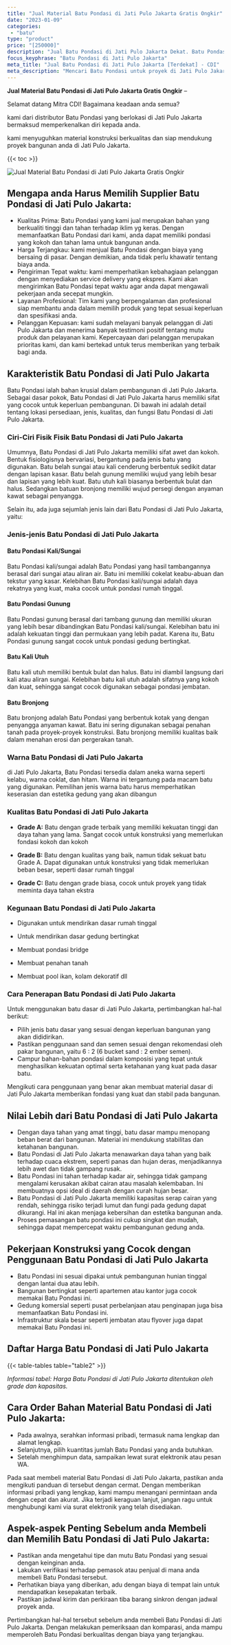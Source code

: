 ```yaml
---
title: "Jual Material Batu Pondasi di Jati Pulo Jakarta Gratis Ongkir"
date: "2023-01-09"
categories:
 - "batu"
type: "product"
price: "[250000]"
description: "Jual Batu Pondasi di Jati Pulo Jakarta Dekat. Batu Pondasi ini sering digunakan dalam proyek konstruksi sebagai pondasi bangunan yang kuat dan tahan lama. Kontak kami untuk mendapatkan informasi lebih lanjut."
focus_keyphrase: "Batu Pondasi di Jati Pulo Jakarta"
meta_title: "Jual Batu Pondasi di Jati Pulo Jakarta [Terdekat] - CDI"
meta_description: "Mencari Batu Pondasi untuk proyek di Jati Pulo Jakarta? Kami menyediakan Batu Pondasi berkualitas untuk pondasi bangunan. Raih penawaran terbaik sekarang."
---
```


**Jual Material Batu Pondasi di Jati Pulo Jakarta Gratis Ongkir** – 

Selamat datang Mitra CDI! Bagaimana keadaan anda semua?

kami dari distributor Batu Pondasi yang berlokasi di Jati Pulo Jakarta bermaksud memperkenalkan diri kepada anda.

kami menyuguhkan material konstruksi berkualitas dan siap mendukung proyek bangunan anda di Jati Pulo Jakarta.

{{< toc >}}

![Jual Material Batu Pondasi di Jati Pulo Jakarta Gratis Ongkir](/images/batu/batu-pondasi-30.jpg)

## Mengapa anda Harus Memilih Supplier Batu Pondasi di Jati Pulo Jakarta:

*   Kualitas Prima: Batu Pondasi yang kami jual merupakan bahan yang berkualiti tinggi dan tahan terhadap iklim yg keras. Dengan memanfaatkan Batu Pondasi dari kami, anda dapat memiliki pondasi yang kokoh dan tahan lama untuk bangunan anda.
*   Harga Terjangkau: kami menjual Batu Pondasi dengan biaya yang bersaing di pasar. Dengan demikian, anda tidak perlu khawatir tentang biaya anda.
*   Pengiriman Tepat waktu: kami memperhatikan kebahagiaan pelanggan dengan menyediakan service delivery yang ekspres. Kami akan mengirimkan Batu Pondasi tepat waktu agar anda dapat mengawali pekerjaan anda secepat mungkin.
*   Layanan Profesional: Tim kami yang berpengalaman dan profesional siap membantu anda dalam memilih produk yang tepat sesuai keperluan dan spesifikasi anda.
*   Pelanggan Kepuasan: kami sudah melayani banyak pelanggan di Jati Pulo Jakarta dan menerima banyak testimoni positif tentang mutu produk dan pelayanan kami. Kepercayaan dari pelanggan merupakan prioritas kami, dan kami bertekad untuk terus memberikan yang terbaik bagi anda.

## Karakteristik Batu Pondasi di Jati Pulo Jakarta

Batu Pondasi ialah bahan krusial dalam pembangunan di Jati Pulo Jakarta. Sebagai dasar pokok, Batu Pondasi di Jati Pulo Jakarta harus memiliki sifat yang cocok untuk keperluan pembangunan. Di bawah ini adalah detail tentang lokasi persediaan, jenis, kualitas, dan fungsi Batu Pondasi di Jati Pulo Jakarta.

### Ciri-Ciri Fisik Fisik Batu Pondasi di Jati Pulo Jakarta

Umumnya, Batu Pondasi di Jati Pulo Jakarta memiliki sifat awet dan kokoh. Bentuk fisiologisnya bervariasi, bergantung pada jenis batu yang digunakan. Batu belah sungai atau kali cenderung berbentuk sedikit datar dengan lapisan kasar. Batu belah gunung memiliki wujud yang lebih besar dan lapisan yang lebih kuat. Batu utuh kali biasanya berbentuk bulat dan halus. Sedangkan batuan bronjong memiliki wujud persegi dengan anyaman kawat sebagai penyangga.

Selain itu, ada juga sejumlah jenis lain dari Batu Pondasi di Jati Pulo Jakarta, yaitu:

### Jenis-jenis Batu Pondasi di Jati Pulo Jakarta

#### Batu Pondasi Kali/Sungai

Batu Pondasi kali/sungai adalah Batu Pondasi yang hasil tambangannya berasal dari sungai atau aliran air. Batu ini memiliki cokelat keabu-abuan dan tekstur yang kasar. Kelebihan Batu Pondasi kali/sungai adalah daya rekatnya yang kuat, maka cocok untuk pondasi rumah tinggal.

#### Batu Pondasi Gunung

Batu Pondasi gunung berasal dari tambang gunung dan memiliki ukuran yang lebih besar dibandingkan Batu Pondasi kali/sungai. Kelebihan batu ini adalah kekuatan tinggi dan permukaan yang lebih padat. Karena itu, Batu Pondasi gunung sangat cocok untuk pondasi gedung bertingkat.

#### Batu Kali Utuh

Batu kali utuh memiliki bentuk bulat dan halus. Batu ini diambil langsung dari kali atau aliran sungai. Kelebihan batu kali utuh adalah sifatnya yang kokoh dan kuat, sehingga sangat cocok digunakan sebagai pondasi jembatan.

#### Batu Bronjong

Batu bronjong adalah Batu Pondasi yang berbentuk kotak yang dengan penyangga anyaman kawat. Batu ini sering digunakan sebagai penahan tanah pada proyek-proyek konstruksi. Batu bronjong memiliki kualitas baik dalam menahan erosi dan pergerakan tanah.

### Warna Batu Pondasi di Jati Pulo Jakarta

di Jati Pulo Jakarta, Batu Pondasi tersedia dalam aneka warna seperti kelabu, warna coklat, dan hitam. Warna ini tergantung pada macam batu yang digunakan. Pemilihan jenis warna batu harus memperhatikan keserasian dan estetika gedung yang akan dibangun

### Kualitas Batu Pondasi di Jati Pulo Jakarta

*   **Grade A:** Batu dengan grade terbaik yang memiliki kekuatan tinggi dan daya tahan yang lama. Sangat cocok untuk konstruksi yang memerlukan fondasi kokoh dan kokoh

*   **Grade B:** Batu dengan kualitas yang baik, namun tidak sekuat batu Grade A. Dapat digunakan untuk konstruksi yang tidak memerlukan beban besar, seperti dasar rumah tinggal

*   **Grade C:** Batu dengan grade biasa, cocok untuk proyek yang tidak meminta daya tahan ekstra

### Kegunaan Batu Pondasi di Jati Pulo Jakarta

*   Digunakan untuk mendirikan dasar rumah tinggal

*   Untuk mendirikan dasar gedung bertingkat

*   Membuat pondasi bridge

*   Membuat penahan tanah

*   Membuat pool ikan, kolam dekoratif dll

### Cara Penerapan Batu Pondasi di Jati Pulo Jakarta

Untuk menggunakan batu dasar di Jati Pulo Jakarta, pertimbangkan hal-hal berikut:

*   Pilih jenis batu dasar yang sesuai dengan keperluan bangunan yang akan dididirikan.
*   Pastikan penggunaan sand dan semen sesuai dengan rekomendasi oleh pakar bangunan, yaitu 6 : 2 (6 bucket sand : 2 ember semen).
*   Campur bahan-bahan pondasi dalam komposisi yang tepat untuk menghasilkan kekuatan optimal serta ketahanan yang kuat pada dasar batu.

Mengikuti cara penggunaan yang benar akan membuat material dasar di Jati Pulo Jakarta memberikan fondasi yang kuat dan stabil pada bangunan.

## Nilai Lebih dari Batu Pondasi di Jati Pulo Jakarta

*   Dengan daya tahan yang amat tinggi, batu dasar mampu menopang beban berat dari bangunan. Material ini mendukung stabilitas dan ketahanan bangunan.
*   Batu Pondasi di Jati Pulo Jakarta menawarkan daya tahan yang baik terhadap cuaca ekstrem, seperti panas dan hujan deras, menjadikannya lebih awet dan tidak gampang rusak.
*   Batu Pondasi ini tahan terhadap kadar air, sehingga tidak gampang mengalami kerusakan akibat cairan atau masalah kelembaban. Ini membuatnya opsi ideal di daerah dengan curah hujan besar.
*   Batu Pondasi di Jati Pulo Jakarta memiliki kapasitas serap cairan yang rendah, sehingga risiko terjadi lumut dan fungi pada gedung dapat dikurangi. Hal ini akan menjaga kebersihan dan estetika bangunan anda.
*   Proses pemasangan batu pondasi ini cukup singkat dan mudah, sehingga dapat mempercepat waktu pembangunan gedung anda.

## Pekerjaan Konstruksi yang Cocok dengan Penggunaan Batu Pondasi di Jati Pulo Jakarta

*   Batu Pondasi ini sesuai dipakai untuk pembangunan hunian tinggal dengan lantai dua atau lebih.
*   Bangunan bertingkat seperti apartemen atau kantor juga cocok memakai Batu Pondasi ini.
*   Gedung komersial seperti pusat perbelanjaan atau penginapan juga bisa memanfaatkan Batu Pondasi ini.
*   Infrastruktur skala besar seperti jembatan atau flyover juga dapat memakai Batu Pondasi ini.

## Daftar Harga Batu Pondasi di Jati Pulo Jakarta

{{< table-tables table="table2" >}}

_Informasi tabel: Harga Batu Pondasi di Jati Pulo Jakarta ditentukan oleh grade dan kapasitas._

## Cara Order Bahan Material Batu Pondasi di Jati Pulo Jakarta:

*   Pada awalnya, serahkan informasi pribadi, termasuk nama lengkap dan alamat lengkap.
*   Selanjutnya, pilih kuantitas jumlah Batu Pondasi yang anda butuhkan.
*   Setelah menghimpun data, sampaikan lewat surat elektronik atau pesan WA.

Pada saat membeli material Batu Pondasi di Jati Pulo Jakarta, pastikan anda mengikuti panduan di tersebut dengan cermat. Dengan memberikan informasi pribadi yang lengkap, kami mampu menangani permintaan anda dengan cepat dan akurat. Jika terjadi keraguan lanjut, jangan ragu untuk menghubungi kami via surat elektronik yang telah disediakan.

## Aspek-aspek Penting Sebelum anda Membeli dan Memilih Batu Pondasi di Jati Pulo Jakarta:

*   Pastikan anda mengetahui tipe dan mutu Batu Pondasi yang sesuai dengan keinginan anda.
*   Lakukan verifikasi terhadap pemasok atau penjual di mana anda membeli Batu Pondasi tersebut.
*   Perhatikan biaya yang diberikan, adu dengan biaya di tempat lain untuk mendapatkan kesepakatan terbaik.
*   Pastikan jadwal kirim dan perkiraan tiba barang sinkron dengan jadwal proyek anda.

Pertimbangkan hal-hal tersebut sebelum anda membeli Batu Pondasi di Jati Pulo Jakarta. Dengan melakukan pemeriksaan dan komparasi, anda mampu memperoleh Batu Pondasi berkualitas dengan biaya yang terjangkau.